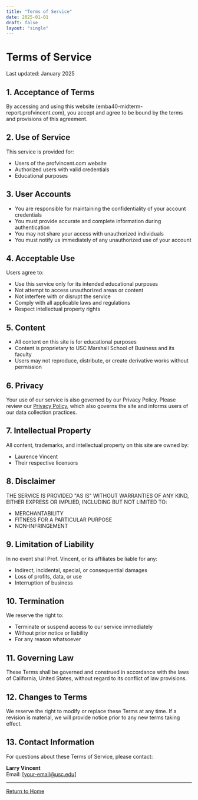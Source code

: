 ```yaml
---
title: "Terms of Service"
date: 2025-01-01
draft: false
layout: "single"
---
```


# Terms of Service

Last updated: January 2025

## 1. Acceptance of Terms

By accessing and using this website (emba40-midterm-report.profvincent.com), you accept and agree to be bound by the terms and provisions of this agreement.

## 2. Use of Service

This service is provided for:
- Users of the profvincent.com website
- Authorized users with valid credentials
- Educational purposes

## 3. User Accounts

- You are responsible for maintaining the confidentiality of your account credentials
- You must provide accurate and complete information during authentication
- You may not share your access with unauthorized individuals
- You must notify us immediately of any unauthorized use of your account

## 4. Acceptable Use

Users agree to:
- Use this service only for its intended educational purposes
- Not attempt to access unauthorized areas or content
- Not interfere with or disrupt the service
- Comply with all applicable laws and regulations
- Respect intellectual property rights

## 5. Content

- All content on this site is for educational purposes
- Content is proprietary to USC Marshall School of Business and its faculty
- Users may not reproduce, distribute, or create derivative works without permission

## 6. Privacy

Your use of our service is also governed by our Privacy Policy. Please review our [Privacy Policy](/privacy/), which also governs the site and informs users of our data collection practices.

## 7. Intellectual Property

All content, trademarks, and intellectual property on this site are owned by:
- Laurence Vincent
- Their respective licensors

## 8. Disclaimer

THE SERVICE IS PROVIDED "AS IS" WITHOUT WARRANTIES OF ANY KIND, EITHER EXPRESS OR IMPLIED, INCLUDING BUT NOT LIMITED TO:
- MERCHANTABILITY
- FITNESS FOR A PARTICULAR PURPOSE
- NON-INFRINGEMENT

## 9. Limitation of Liability

In no event shall Prof. Vincent, or its affiliates be liable for any:
- Indirect, incidental, special, or consequential damages
- Loss of profits, data, or use
- Interruption of business

## 10. Termination

We reserve the right to:
- Terminate or suspend access to our service immediately
- Without prior notice or liability
- For any reason whatsoever

## 11. Governing Law

These Terms shall be governed and construed in accordance with the laws of California, United States, without regard to its conflict of law provisions.

## 12. Changes to Terms

We reserve the right to modify or replace these Terms at any time. If a revision is material, we will provide notice prior to any new terms taking effect.

## 13. Contact Information

For questions about these Terms of Service, please contact:

**Larry Vincent**  
Email: [your-email@usc.edu]

---

[Return to Home](/)